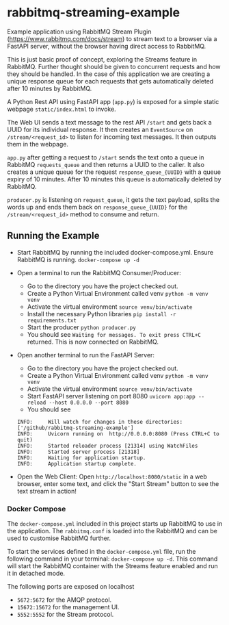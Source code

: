 # rabbitmq-streaming-example
Example application using RabbitMQ Stream Plugin (https://www.rabbitmq.com/docs/stream) to stream text to a browser via a FastAPI server, without the browser having direct access to RabbitMQ.

This is just basic proof of concept, exploring the Streams feature in RabbitMQ. Further thought should be given to concurrent requests and how they should be handled. In the case of this application we are creating a unique response queue for each requests that gets automatically deleted after 10 minutes by RabbitMQ.

A Python Rest API using FastAPI app (`app.py`) is exposed for a simple static webpage `static/index.html` to invoke.

The Web UI sends a text message to the rest API `/start` and gets back a UUID for its individual response. It then creates an `EventSource` on `/stream/<request_id>` to listen for incoming text messages. It then outputs them in the webpage.

`app.py` after getting a request to `/start` sends the text onto a queue in RabbitMQ `requests_queue` and then returns a UUID to the caller. It also creates a unique queue for the request `response_queue_{UUID}` with a queue expiry of 10 minutes. After 10 minutes this queue is automatically deleted by RabbitMQ.

`producer.py` is listening on `request_queue`, it gets the text payload, splits the words up and ends them back on `response_queue_{UUID}` for the `/stream/<request_id>` method to consume and return.

## Running the Example
* Start RabbitMQ by running the included docker-compose.yml. Ensure RabbitMQ is running. `docker-compose up -d`


* Open a terminal to run the RabbitMQ Consumer/Producer:
  * Go to the directory you have the project checked out.
  * Create a Python Virtual Environment called venv `python -m venv venv`
  * Activate the virtual environment `source venv/bin/activate`
  * Install the necessary Python libraries `pip install -r requirements.txt`
  * Start the producer `python producer.py`
  * You should see `Waiting for messages. To exit press CTRL+C` returned. This is now connected on RabbitMQ.


* Open another terminal to run the FastAPI Server:
  * Go to the directory you have the project checked out.
  * Create a Python Virtual Environment called venv `python -m venv venv`
  * Activate the virtual environment `source venv/bin/activate`
  * Start FastAPI server listening on port 8080 `uvicorn app:app --reload --host 0.0.0.0 --port 8080`
  * You should see
  ```
  INFO:     Will watch for changes in these directories: ['/github/rabbitmq-streaming-example']
  INFO:     Uvicorn running on  http://0.0.0.0:8080 (Press CTRL+C to quit)
  INFO:     Started reloader process [21314] using WatchFiles
  INFO:     Started server process [21318]
  INFO:     Waiting for application startup.
  INFO:     Application startup complete.
  ```

* Open the Web Client: Open `http://localhost:8080/static` in a web browser, enter some text, and click the "Start Stream" button to see the text stream in action!

### Docker Compose
The `docker-compose.yml` included in this project starts up RabbitMQ to use in the application. The `rabbitmq.conf` is loaded into the RabbitMQ and can be used to customise RabbitMQ further.

To start the services defined in the `docker-compose.yml` file, run the following command in your terminal:
`docker-compose up -d`. This command will start the RabbitMQ container with the Streams feature enabled and run it in detached mode.

The following ports are exposed on localhost
* `5672:5672` for the AMQP protocol.
* `15672:15672` for the management UI.
* `5552:5552` for the Stream protocol.

